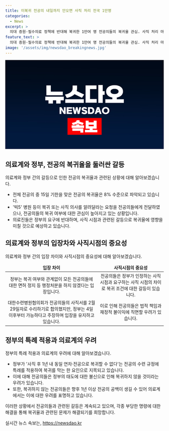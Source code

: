```yaml
---
title: 미복귀 전공의 내일까지 안오면 사직 처리 전국 1만명
categories:
  - News
excerpt: >
  의대 증원·필수의료 정책에 반대해 복귀한 1만여 명 전공의들의 복귀율 관심. 사직 처리 마감일인 15일 이전에 의사 밝혀야. 수련병원들은 복귀 또는 사직 의사 요청. 정부가 모든 전공의들에 대한 면허 정지 등 행정처분 하지 않는다 밝혀, 전공의들의 복귀율 관측. 전공의들은 사직 시점과 행정명령 취소 조건 등을 논의 중. 정부와 의료계 간 갈등 지속. A 전공의는 법적 책임과 재정적 불이익 우려. B 전공의는 정부 태도 변화 없어 복귀 의사 없다. 빅5 병원 충원율 노린 정부 대책 논란.
feature_text: >
  의대 증원·필수의료 정책에 반대해 복귀한 1만여 명 전공의들의 복귀율 관심. 사직 처리 마감일인 15일 이전에 의사 밝혀야. 수련병원들은 복귀 또는 사직 의사 요청. 정부가 모든 전공의들에 대한 면허 정지 등 행정처분 하지 않는다 밝혀, 전공의들의 복귀율 관측. 전공의들은 사직 시점과 행정명령 취소 조건 등을 논의 중. 정부와 의료계 간 갈등 지속. A 전공의는 법적 책임과 재정적 불이익 우려. B 전공의는 정부 태도 변화 없어 복귀 의사 없다. 빅5 병원 충원율 노린 정부 대책 논란.
image: '/assets/img/newsdao_breakingnews.jpg'
---
```


<p><img src="/assets/img/newsdao_breakingnews.jpg" alt="pcversion 속보" /></p>

<h2 data-ke-size="size26">의료계와 정부, 전공의 복귀율을 둘러싼 갈등</h2>

<p data-ke-size="size16">의료계와 정부 간의 갈등으로 인한 전공의 복귀율과 관련된 상황에 대해 알아보겠습니다.</p>

<ul>
<li>전체 전공의 중 15일 기한을 맞은 전공의 복귀율은 8% 수준으로 파악되고 있습니다.</li>
<li>'빅5' 병원 등이 복귀 또는 사직 의사를 알려달라는 요청을 전공의들에게 전달하였으나, 전공의들의 복귀 여부에 대한 관심이 높아지고 있는 상황입니다.</li>
<li>의료진들은 정부의 요구에 반대하며, 사직 시점과 관련된 갈등으로 복귀율에 영향을 미칠 것으로 예상하고 있습니다.</li>
</ul>

<h2 data-ke-size="size26">의료계와 정부의 입장차와 사직시점의 중요성</h2>

<p data-ke-size="size16">의료계와 정부 간의 입장 차이와 사직시점의 중요성에 대해 알아보겠습니다.</p>

<table>
<thead>
<tr>
<td style="text-align: center; height: 17px;"><b>입장 차이</b></td>
<td style="text-align: center; height: 17px;"><b>사직시점의 중요성</b></td>
</tr>
</thead>
<tbody>
<tr>
<td style="text-align: center; height: 17px;">정부는 복귀 여부와 관계없이 모든 전공의들에 대한 면허 정지 등 행정처분을 하지 않겠다는 입장입니다.</td>
<td style="text-align: center; height: 17px;">전공의들은 정부가 인정하는 사직 시점과 요구하는 사직 시점의 차이로 복귀 조건에 대한 갈등이 있습니다.</td>
</tr>
<tr>
<td style="text-align: center; height: 17px;">대한수련병원협의회가 전공의들의 사직서를 2월29일자로 수리하기로 합의했지만, 정부는 4일 이후부터 가능하다고 주장하며 입장을 유지하고 있습니다.</td>
<td style="text-align: center; height: 17px;">이로 인해 전공의들은 법적 책임과 재정적 불이익에 직면할 우려가 있습니다.</td>
</tr>
</tbody>
</table>

<h2 data-ke-size="size26">정부의 특례 적용과 의료계의 우려</h2>

<p data-ke-size="size16">정부의 특례 적용과 의료계의 우려에 대해 알아보겠습니다.</p>

<ul>
<li>정부가 '사직 후 1년 내 동일 연차·전공으로 복귀할 수 없다'는 전공의 수련 규정에 특례를 적용하여 복귀를 막는 한 요인으로 지목되고 있습니다.</li>
<li>이에 대해 전공의들은 정부의 태도에 대한 불신으로 인해 복귀하지 않을 것이라는 우려가 있습니다.</li>
<li>또한, 복귀하지 않는 전공의들은 향후 1년 이상 전공의 공백이 생길 수 있어 의료계에서는 이에 대한 우려를 표명하고 있습니다.</li>
</ul>

<p data-ke-size="size16">이러한 상황에서 전공의들과 관련된 갈등은 계속되고 있으며, 각종 부당한 명령에 대한 해결을 통해 복귀율과 관련된 문제가 해결되기를 희망합니다.</p>
실시간 뉴스 속보는, <a href="https://newsdao.kr" rel="dofollow">https://newsdao.kr</a>


